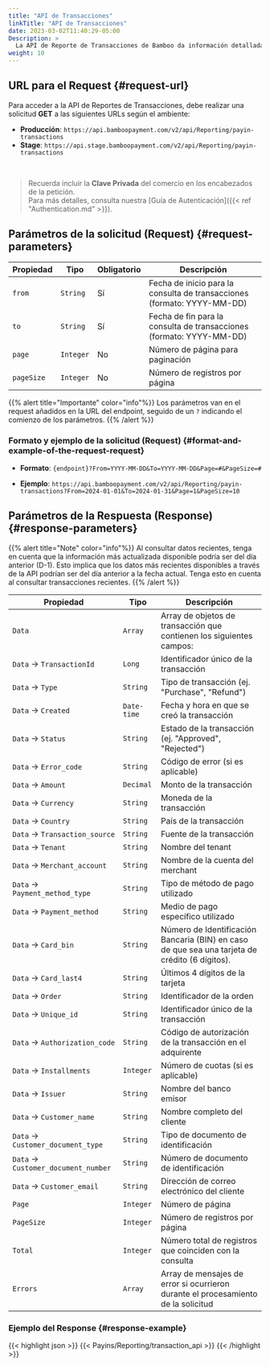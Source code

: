 ```yaml
---
title: "API de Transacciones"
linkTitle: "API de Transacciones"
date: 2023-03-02T11:40:29-05:00
Description: >
  La API de Reporte de Transacciones de Bamboo da información detallada de datos transaccionales. Permite acceder a información de transacciones para un periodo de tiempo específico, seleccionar columnas de datos para informes personalizados y obtener detalles de las transacciones, incluyendo información del comprador, métodos de pago y estados de las transacciones.
weight: 10
---
```


## URL para el Request {#request-url}
Para acceder a la API de Reportes de Transacciones, debe realizar una solicitud **GET** a las siguientes URLs según el ambiente:

* **Producción**: `https://api.bamboopayment.com/v2/api/Reporting/payin-transactions`
* **Stage**: `https://api.stage.bamboopayment.com/v2/api/Reporting/payin-transactions`
 
<br />

> Recuerda incluir la **Clave Privada** del comercio en los encabezados de la petición. <br /> Para más detalles, consulta nuestra [Guía de Autenticación]({{< ref "Authentication.md" >}}).

## Parámetros de la solicitud (Request) {#request-parameters}
| Propiedad | Tipo | Obligatorio | Descripción |
|-----------|------|-------------|-------------|
| `from` | `String` | Sí | Fecha de inicio para la consulta de transacciones (formato: YYYY-MM-DD) |
| `to` | `String` | Sí | Fecha de fin para la consulta de transacciones (formato: YYYY-MM-DD) |
| `page` | `Integer` | No | Número de página para paginación |
| `pageSize` | `Integer` | No | Número de registros por página |

{{% alert title="Importante" color="info"%}}
Los parámetros van en el request añadidos en la URL del endpoint, seguido de un `?` indicando el comienzo de los parámetros.
{{% /alert %}}


### Formato y ejemplo de la solicitud (Request) {#format-and-example-of-the-request-request}
* **Formato**: `{endpoint}?From=YYYY-MM-DD&To=YYYY-MM-DD&Page=#&PageSize=#`

* **Ejemplo**: `https://api.bamboopayment.com/v2/api/Reporting/payin-transactions?From=2024-01-01&To=2024-01-31&Page=1&PageSize=10`

## Parámetros de la Respuesta (Response) {#response-parameters}

{{% alert title="Note" color="info"%}}
Al consultar datos recientes, tenga en cuenta que la información más actualizada disponible podría ser del día anterior (D-1). Esto implica que los datos más recientes disponibles a través de la API podrían ser del día anterior a la fecha actual. Tenga esto en cuenta al consultar transacciones recientes.
{{% /alert %}}


| Propiedad | Tipo | Descripción |
|-----------|------|-------------|
| `Data` | `Array` | Array de objetos de transacción que contienen los siguientes campos: |
| `Data` → `TransactionId` | `Long` | Identificador único de la transacción |
| `Data` → `Type` | `String` | Tipo de transacción (ej. "Purchase", "Refund") |
| `Data` → `Created` | `Date-time` | Fecha y hora en que se creó la transacción |
| `Data` → `Status` | `String` | Estado de la transacción (ej. "Approved", "Rejected") |
| `Data` → `Error_code` | `String` | Código de error (si es aplicable) |
| `Data` → `Amount` | `Decimal` | Monto de la transacción |
| `Data` → `Currency` | `String` | Moneda de la transacción |
| `Data` → `Country` | `String` | País de la transacción |
| `Data` → `Transaction_source` | `String` | Fuente de la transacción |
| `Data` → `Tenant` | `String` | Nombre del tenant |
| `Data` → `Merchant_account` | `String` | Nombre de la cuenta del merchant |
| `Data` → `Payment_method_type` | `String` | Tipo de método de pago utilizado |
| `Data` → `Payment_method` | `String` | Medio de pago específico utilizado |
| `Data` → `Card_bin` | `String` | Número de Identificación Bancaria (BIN) en caso de que sea una tarjeta de crédito (6 dígitos). |
| `Data` → `Card_last4` | `String` | Últimos 4 dígitos de la tarjeta |
| `Data` → `Order` | `String` | Identificador de la orden |
| `Data` → `Unique_id` | `String` | Identificador único de la transacción |
| `Data` → `Authorization_code` | `String` | Código de autorización de la transacción en el adquirente |
| `Data` → `Installments` | `Integer` | Número de cuotas (si es aplicable) |
| `Data` → `Issuer` | `String` | Nombre del banco emisor |
| `Data` → `Customer_name` | `String` | Nombre completo del cliente |
| `Data` → `Customer_document_type` | `String` | Tipo de documento de identificación |
| `Data` → `Customer_document_number` | `String` | Número de documento de identificación |
| `Data` → `Customer_email` | `String` | Dirección de correo electrónico del cliente |
| `Page` | `Integer` | Número de página |
| `PageSize` | `Integer` | Número de registros por página |
| `Total` | `Integer` | Número total de registros que coinciden con la consulta |
| `Errors` | `Array` | Array de mensajes de error si ocurrieron durante el procesamiento de la solicitud |
<!--
| `success` | `Boolean` | Indica si la solicitud fue exitosa |
| `message` | `String` | Proporciona información adicional sobre la respuesta |
-->
### Ejemplo del Response {#response-example}

{{< highlight json >}}
{{< Payins/Reporting/transaction_api >}}
{{< /highlight >}} 